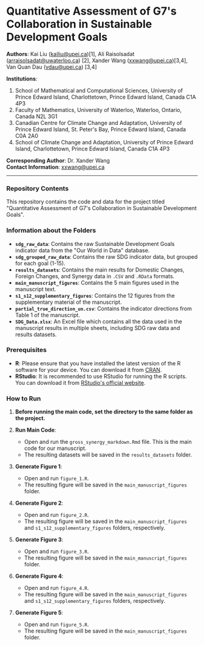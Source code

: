 # Quantitative Assessment of G7's Collaboration in Sustainable Development Goals

**Authors**: Kai Liu ([kailiu@upei.ca](mailto:kailiu@upei.ca))[1], Ali Raisolsadat ([arraisolsadat@uwaterloo.ca](mailto:arraisolsadat@uwaterloo.ca)) [2], Xander Wang ([xxwang@upei.ca](mailto:xxwang@upei.ca))[3,4], Van Quan Dau ([vdau@upei.ca](mailto:vdau@upei.ca)) [3,4]

**Institutions**:  
1. School of Mathematical and Computational Sciences, University of Prince Edward Island, Charlottetown, Prince Edward Island, Canada C1A 4P3
2. Faculty of Mathematics, University of Waterloo, Waterloo, Ontario, Canada N2L 3G1
3. Canadian Centre for Climate Change and Adaptation, University of Prince Edward Island, St. Peter's Bay, Prince Edward Island, Canada C0A 2A0
4. School of Climate Change and Adaptation, University of Prince Edward Island, Charlottetown, Prince Edward Island, Canada C1A 4P3

**Corresponding Author**: Dr. Xander Wang  
**Contact Information**: [xxwang@upei.ca](mailto:xxwang@upei.ca)

---

### Repository Contents

This repository contains the code and data for the project titled "Quantitative Assessment of G7's Collaboration in Sustainable Development Goals".

### Information about the Folders

- **`sdg_raw_data`**: Contains the raw Sustainable Development Goals indicator data from the "Our World in Data" database.
- **`sdg_grouped_raw_data`**: Contains the raw SDG indicator data, but grouped for each goal (1-15).
- **`results_datasets`**: Contains the main results for Domestic Changes, Foreign Changes, and Synergy data in `.CSV` and `.RData` formats.
- **`main_manuscript_figures`**: Contains the 5 main figures used in the manuscript text.
- **`s1_s12_supplementary_figures`**: Contains the 12 figures from the supplementary material of the manuscript.
- **`partial_true_direction_un.csv`**: Contains the indicator directions from Table 1 of the manuscript.
- **`SDG_Data.xlsx`**: An Excel file which contains all the data used in the manuscript results in multiple sheets, including SDG raw data and results datasets.

### Prerequisites 

- **R**: Please ensure that you have installed the latest version of the R software for your device. You can download it from [CRAN](https://cran.r-project.org/).
- **RStudio**: It is recommended to use RStudio for running the R scripts. You can download it from [RStudio's official website](https://rstudio.com/products/rstudio/download/).

### How to Run
1. **Before running the main code, set the directory to the same folder as the project.**
2. **Run Main Code**:
    - Open and run the `gross_synergy_markdown.Rmd` file. This is the main code for our manuscript.
    - The resulting datasets will be saved in the `results_datasets` folder.

3. **Generate Figure 1**:
    - Open and run `figure_1.R`.
    - The resulting figure will be saved in the `main_manuscript_figures` folder.

4. **Generate Figure 2**:
    - Open and run `figure_2.R`.
    - The resulting figure will be saved in the `main_manuscript_figures` and `s1_s12_supplementary_figures` folders, respectively.

5. **Generate Figure 3**:
    - Open and run `figure_3.R`.
    - The resulting figure will be saved in the `main_manuscript_figures` folder.

6. **Generate Figure 4**:
    - Open and run `figure_4.R`.
    - The resulting figure will be saved in the `main_manuscript_figures` and `s1_s12_supplementary_figures` folders, respectively.

7. **Generate Figure 5**:
    - Open and run `figure_5.R`.
    - The resulting figure will be saved in the `main_manuscript_figures` folder.
